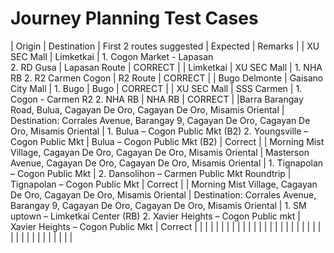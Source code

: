 # Journey Planning Test Cases
| Origin | Destination | First 2 routes suggested | Expected | Remarks |
| XU SEC Mall | Limketkai | 1. Cogon Market - Lapasan <br /> 2. RD Gusa | Lapasan Route | CORRECT |
| Limketkai | XU SEC Mall | 1. NHA RB 2. R2 Carmen Cogon | R2 Route | CORRECT |
| Bugo Delmonte | Gaisano City Mall | 1. Bugo | Bugo | CORRECT |
| XU SEC Mall | SSS Carmen | 1. Cogon - Carmen R2 2. NHA RB | NHA RB | CORRECT |
|Barra Barangay Road, Bulua, Cagayan De Oro, Cagayan De Oro, Misamis Oriental | Destination: Corrales Avenue, Barangay 9, Cagayan De Oro, Cagayan De Oro, Misamis Oriental | 1. Bulua – Cogon Public Mkt (B2) 2. Youngsville – Cogon Public Mkt | Bulua – Cogon Public Mkt (B2) | Correct |
| Morning Mist Village, Cagayan De Oro, Cagayan De Oro, Misamis Oriental | Masterson Avenue, Cagayan De Oro, Cagayan De Oro, Misamis Oriental | 1. Tignapolan – Cogon Public Mkt | 2. Dansolihon – Carmen Public Mkt Roundtrip | Tignapolan – Cogon Public Mkt | Correct |
| Morning Mist Village, Cagayan De Oro, Cagayan De Oro, Misamis Oriental | Destination: Corrales Avenue, Barangay 9, Cagayan De Oro, Cagayan De Oro, Misamis Oriental | 1. SM uptown – Limketkai Center (RB) 2. Xavier Heights – Cogon Public mkt | Xavier Heights – Cogon Public Mkt | Correct |
| | | | |
| | | | |
| | | | |
| | | | |
| | | | |
| | | | |
| | | | |
